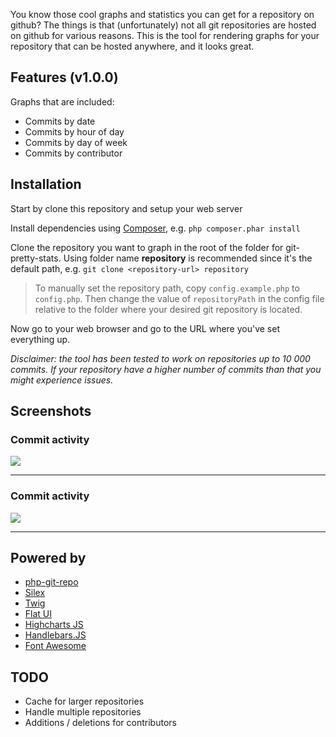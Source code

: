 You know those cool graphs and statistics you can get for a repository on github? The things is that (unfortunately) not all git repositories are hosted on github for various reasons. This is the tool for rendering graphs for your repository that can be hosted anywhere, and it looks great.

## Features (v1.0.0)
Graphs that are included:

* Commits by date
* Commits by hour of day
* Commits by day of week
* Commits by contributor

## Installation
Start by clone this repository and setup your web server

Install dependencies using [Composer](http://getcomposer.org/), e.g. `php composer.phar install`

Clone the repository you want to graph in the root of the folder for git-pretty-stats. Using folder name **repository** is recommended since it's the default path, e.g. `git clone <repository-url> repository`
>  To manually set the repository path, copy `config.example.php` to `config.php`. Then change the value of `repositoryPath` in the config file relative to the folder where your desired git repository is located.

Now go to your web browser and go to the URL where you've set everything up.

*Disclaimer: the tool has been tested to work on repositories up to 10 000 commits. If your repository have a higher number of commits than that you might experience issues.*

## Screenshots

### Commit activity
![](http://www.codingswag.com/wp-content/uploads/2013/06/commit-activity.png)

***

### Commit activity
![](http://www.codingswag.com/wp-content/uploads/2013/06/contributors.png)

***

## Powered by
* [php-git-repo](https://github.com/ornicar/php-git-repo)
* [Silex](https://github.com/fabpot/Silex)
* [Twig](https://github.com/fabpot/Twig)
* [Flat UI](https://github.com/designmodo/Flat-UI)
* [Highcharts JS](https://github.com/highslide-software/highcharts.com)
* [Handlebars.JS](https://github.com/wycats/handlebars.js)
* [Font Awesome](https://github.com/FortAwesome/Font-Awesome)

## TODO
* Cache for larger repositories
* Handle multiple repositories
* Additions / deletions for contributors


